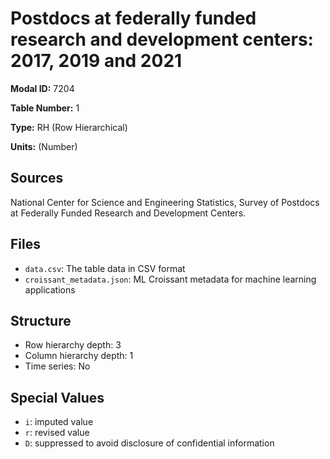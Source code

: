 # Postdocs at federally funded research and development centers: 2017, 2019 and 2021

**Modal ID:** 7204

**Table Number:** 1

**Type:** RH (Row Hierarchical)

**Units:** (Number)

## Sources

National Center for Science and Engineering Statistics, Survey of Postdocs at Federally Funded Research and Development Centers.

## Files

- `data.csv`: The table data in CSV format
- `croissant_metadata.json`: ML Croissant metadata for machine learning applications

## Structure

- Row hierarchy depth: 3
- Column hierarchy depth: 1
- Time series: No

## Special Values

- `i`: imputed value
- `r`: revised value
- `D`: suppressed to avoid disclosure of confidential information
